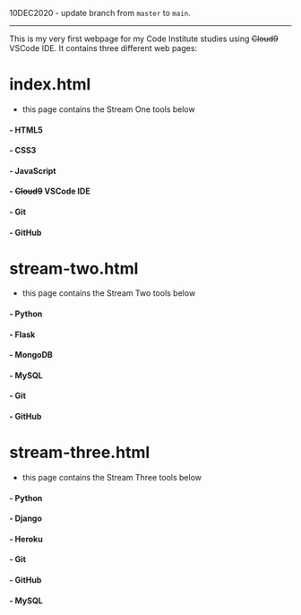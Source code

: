 10DEC2020 - update branch from `master` to `main`.

---

This is my very first webpage for my Code Institute studies using ~~Cloud9~~ VSCode IDE.
It contains three different web pages:

# index.html
   - this page contains the Stream One tools below
####    - HTML5
####    - CSS3
####    - JavaScript
####    - ~~Cloud9~~ VSCode IDE
####    - Git
####    - GitHub

# stream-two.html
   - this page contains the Stream Two tools below
####    - Python
####    - Flask
####    - MongoDB
####    - MySQL
####    - Git
####    - GitHub

# stream-three.html
   - this page contains the Stream Three tools below
####    - Python
####    - Django
####    - Heroku
####    - Git
####    - GitHub
####    - MySQL
